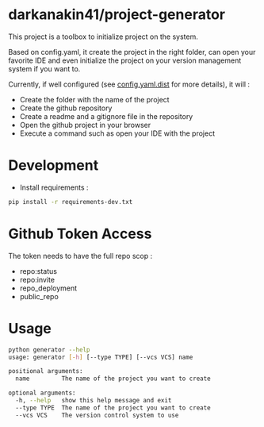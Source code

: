darkanakin41/project-generator
===

This project is a toolbox to initialize project on the system. 

Based on config.yaml, it create the project in the right folder, can open your favorite IDE 
and even initialize the project on your version management system if you want to.

Currently, if well configured (see [config.yaml.dist](config.yaml.dist) for more details), it will : 
* Create the folder with the name of the project
* Create the github repository
* Create a readme and a gitignore file in the repository
* Open the github project in your browser
* Execute a command such as open your IDE with the project

# Development
* Install requirements : 
```bash
pip install -r requirements-dev.txt
```

# Github Token Access
The token needs to have the full repo scop :
* repo:status
* repo:invite
* repo_deployment
* public_repo

# Usage
```bash
python generator --help
usage: generator [-h] [--type TYPE] [--vcs VCS] name

positional arguments:
  name         The name of the project you want to create

optional arguments:
  -h, --help   show this help message and exit
  --type TYPE  The name of the project you want to create
  --vcs VCS    The version control system to use
```

